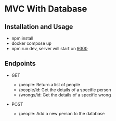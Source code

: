 # MVC With Database

## Installation and Usage
- npm install
- docker compose up
- npm run dev, server will start on [9000](http://localhost:9000)

## Endpoints
 - GET 
   - /people: Return a list of people
   - /people/id: Get the details of a specific person
   - /wrongs/id: Get the details of a specific wrong

- POST
   - /people: Add a new person to the database


